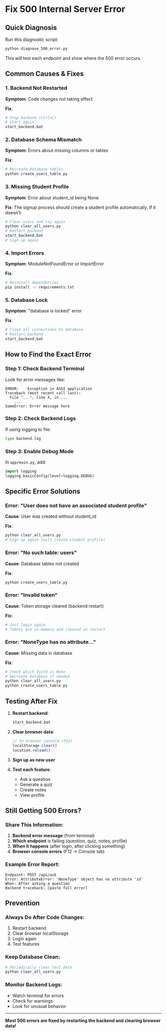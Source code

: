 # Fix 500 Internal Server Error

## Quick Diagnosis

Run this diagnostic script:
```bash
python diagnose_500_error.py
```

This will test each endpoint and show where the 500 error occurs.

## Common Causes & Fixes

### 1. Backend Not Restarted
**Symptom**: Code changes not taking effect

**Fix**:
```bash
# Stop backend (Ctrl+C)
# Start again
start_backend.bat
```

### 2. Database Schema Mismatch
**Symptom**: Errors about missing columns or tables

**Fix**:
```bash
# Recreate database tables
python create_users_table.py
```

### 3. Missing Student Profile
**Symptom**: Error about student_id being None

**Fix**: The signup process should create a student profile automatically. If it doesn't:
```bash
# Clear users and try again
python clear_all_users.py
# Restart backend
start_backend.bat
# Sign up again
```

### 4. Import Errors
**Symptom**: ModuleNotFoundError or ImportError

**Fix**:
```bash
# Reinstall dependencies
pip install -r requirements.txt
```

### 5. Database Lock
**Symptom**: "database is locked" error

**Fix**:
```bash
# Close all connections to database
# Restart backend
start_backend.bat
```

## How to Find the Exact Error

### Step 1: Check Backend Terminal
Look for error messages like:
```
ERROR:    Exception in ASGI application
Traceback (most recent call last):
  File "...", line X, in ...
    ...
SomeError: Error message here
```

### Step 2: Check Backend Logs
If using logging to file:
```bash
type backend.log
```

### Step 3: Enable Debug Mode
In `app/main.py`, add:
```python
import logging
logging.basicConfig(level=logging.DEBUG)
```

## Specific Error Solutions

### Error: "User does not have an associated student profile"

**Cause**: User was created without student_id

**Fix**:
```bash
python clear_all_users.py
# Sign up again (will create student profile)
```

### Error: "No such table: users"

**Cause**: Database tables not created

**Fix**:
```bash
python create_users_table.py
```

### Error: "Invalid token"

**Cause**: Token storage cleared (backend restart)

**Fix**:
```bash
# Just login again
# Tokens are in-memory and cleared on restart
```

### Error: "NoneType has no attribute..."

**Cause**: Missing data in database

**Fix**:
```bash
# Check which field is None
# Recreate database if needed
python clear_all_users.py
python create_users_table.py
```

## Testing After Fix

1. **Restart backend**:
   ```bash
   start_backend.bat
   ```

2. **Clear browser data**:
   ```javascript
   // In browser console (F12)
   localStorage.clear()
   location.reload()
   ```

3. **Sign up as new user**

4. **Test each feature**:
   - Ask a question
   - Generate a quiz
   - Create notes
   - View profile

## Still Getting 500 Errors?

### Share This Information:

1. **Backend error message** (from terminal)
2. **Which endpoint** is failing (question, quiz, notes, profile)
3. **When it happens** (after login, after clicking something)
4. **Browser console errors** (F12 → Console tab)

### Example Error Report:
```
Endpoint: POST /api/ask
Error: AttributeError: 'NoneType' object has no attribute 'id'
When: After asking a question
Backend traceback: [paste full error]
```

## Prevention

### Always Do After Code Changes:
1. Restart backend
2. Clear browser localStorage
3. Login again
4. Test features

### Keep Database Clean:
```bash
# Periodically clear test data
python clear_all_users.py
```

### Monitor Backend Logs:
- Watch terminal for errors
- Check for warnings
- Look for unusual behavior

---

**Most 500 errors are fixed by restarting the backend and clearing browser data!**
